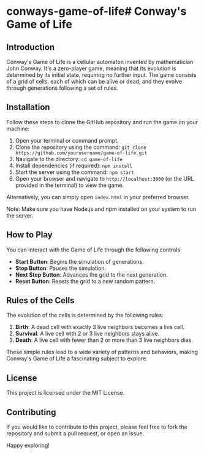 # conways-game-of-life# Conway's Game of Life

## Introduction

Conway's Game of Life is a cellular automaton invented by mathematician John Conway. It's a zero-player game, meaning that its evolution is determined by its initial state, requiring no further input. The game consists of a grid of cells, each of which can be alive or dead, and they evolve through generations following a set of rules.

## Installation

Follow these steps to clone the GitHub repository and run the game on your machine:

1. Open your terminal or command prompt.
2. Clone the repository using the command: `git clone https://github.com/yourusername/game-of-life.git`
3. Navigate to the directory: `cd game-of-life`
4. Install dependencies (if required): `npm install`
5. Start the server using the command: `npm start`
6. Open your browser and navigate to `http://localhost:3000` (or the URL provided in the terminal) to view the game.

Alternatively, you can simply open `index.html` in your preferred browser.

Note: Make sure you have Node.js and npm installed on your system to run the server.


## How to Play

You can interact with the Game of Life through the following controls:

- **Start Button**: Begins the simulation of generations.
- **Stop Button**: Pauses the simulation.
- **Next Step Button**: Advances the grid to the next generation.
- **Reset Button**: Resets the grid to a new random pattern.

## Rules of the Cells

The evolution of the cells is determined by the following rules:

1. **Birth**: A dead cell with exactly 3 live neighbors becomes a live cell.
2. **Survival**: A live cell with 2 or 3 live neighbors stays alive.
3. **Death**: A live cell with fewer than 2 or more than 3 live neighbors dies.

These simple rules lead to a wide variety of patterns and behaviors, making Conway's Game of Life a fascinating subject to explore.

## License

This project is licensed under the MIT License.

## Contributing

If you would like to contribute to this project, please feel free to fork the repository and submit a pull request, or open an issue.

Happy exploring!
